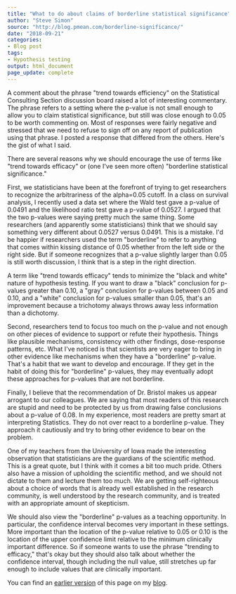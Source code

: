 ```yaml
---
title: "What to do about claims of borderline statistical significance"
author: "Steve Simon"
source: "http://blog.pmean.com/borderline-significance/"
date: "2018-09-21"
categories:
- Blog post
tags:
- Hypothesis testing
output: html_document
page_update: complete
---
```


A comment about the phrase "trend towards efficiency" on the Statistical Consulting Section discussion board raised a lot of interesting commentary. The phrase refers to a setting where the p-value is not small enough to allow you to claim statistical significance, but still was close enough to 0.05 to be worth commenting on. Most of responses were fairly negative and stressed that we need to refuse to sign off on any report of publication using that phrase. I posted a response that differed from the others. Here's the gist of what I said.

<!---More--->

There are several reasons why we should encourage the use of terms like "trend towards efficacy" or (one I've seen more often) "borderline statistical significance."

First, we statisticians have been at the forefront of trying to get researchers to recognize the arbitrariness of the alpha=0.05 cutoff. In a class on survival analysis, I recently used a data set where the Wald test gave a p-value of 0.0491 and the likelihood ratio test gave a p-value of 0.0527. I argued that the two p-values were saying pretty much the same thing. Some researchers (and apparently some statisticians) think that we should say something very different about 0.0527 versus 0.0491. This is a mistake. I'd be happier if researchers used the term "borderline" to refer to anything that comes within kissing distance of 0.05 whether from the left side or the right side. But if someone recognizes that a p-value slightly larger than 0.05 is still worth discussion, I think that is a step in the right direction.

A term like "trend towards efficacy" tends to minimize the "black and white" nature of hypothesis testing. If you want to draw a "black" conclusion for p-values greater than 0.10, a "gray" conclusion for p-values between 0.05 and 0.10, and a "white" conclusion for p-values smaller than 0.05, that's an improvement because a trichotomy always throws away less information than a dichotomy.

Second, researchers tend to focus too much on the p-value and not enough on other pieces of evidence to support or refute their hypothesis. Things like plausible mechanisms, consistency with other findings, dose-response patterns, etc. What I've noticed is that scientists are very eager to bring in other evidence like mechanisms when they have a "borderline" p-value. That's a habit that we want to develop and encourage. If they get in the habit of doing this for "borderline" p-values, they may eventually adopt these approaches for p-values that are not borderline.

Finally, I believe that the recommendation of Dr. Bristol makes us appear arrogant to our colleagues. We are saying that most readers of this research are stupid and need to be protected by us from drawing false conclusions about a p-value of 0.08. In my experience, most readers are pretty smart at interpreting Statistics. They do not over react to a borderline p-value. They approach it cautiously and try to bring other evidence to bear on the problem.

One of my teachers from the University of Iowa made the interesting observation that statisticians are the guardians of the scientific method. This is a great quote, but I think with it comes a bit too much pride. Others also have a mission of upholding the scientific method, and we should not dictate to them and lecture them too much. We are getting self-righteous about a choice of words that is already well established in the research community, is well understood by the research community, and is treated with an appropriate amount of skepticism.

We should also view the "borderline" p-values as a teaching opportunity. In particular, the confidence interval becomes very important in these settings. More important than the location of the p-value relative to 0.05 or 0.10 is the location of the upper confidence limit relative to the minimum clinically important difference. So if someone wants to use the phrase "trending to efficacy," that's okay but they should also talk about whether the confidence interval, though including the null value, still stretches up far enough to include values that are clinically important.

You can find an [earlier version][sim1] of this page on my [blog][sim2].

[sim1]: http://blog.pmean.com/borderline-significance/
[sim2]: http://blog.pmean.com